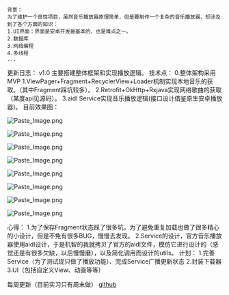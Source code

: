 ```
背景：
为了维护一个良性项目，虽然音乐播放器原理简单，但是要制作一个复杂的音乐播放器，却涉及到了各个方面的知识：
1.UI界面：界面是安卓开发最基本的，也是难点之一。
2.数据库
3.网络编程
4.多线程
...
```
更新日志：
v1.0 主要搭建整体框架和实现播放逻辑。
技术点：
0.整体架构采用MVP
1.ViewPager+Fragment+RecyclerView+Loader机制实现本地音乐的获取。（其中Fragment踩坑较多）。
2.Retrofit+OkHttp+Rxjava实现网络歌曲的获取（某度api见源码）。
3.aidl Service实现音乐播放逻辑(接口设计借鉴原生安卓播放器)。
目前效果图：

![Paste_Image.png](http://upload-images.jianshu.io/upload_images/1757399-fe024d78feea87d5.png?imageMogr2/auto-orient/strip%7CimageView2/2/w/1240)

![Paste_Image.png](http://upload-images.jianshu.io/upload_images/1757399-c2b8944e54dc6294.png?imageMogr2/auto-orient/strip%7CimageView2/2/w/1240)

![Paste_Image.png](http://upload-images.jianshu.io/upload_images/1757399-5c5cda7d89ba2db6.png?imageMogr2/auto-orient/strip%7CimageView2/2/w/1240)

![Paste_Image.png](http://upload-images.jianshu.io/upload_images/1757399-e25b37b83cbf5b1b.png?imageMogr2/auto-orient/strip%7CimageView2/2/w/1240)

![Paste_Image.png](http://upload-images.jianshu.io/upload_images/1757399-b51f1db10a6a6168.png?imageMogr2/auto-orient/strip%7CimageView2/2/w/1240)

![Paste_Image.png](http://upload-images.jianshu.io/upload_images/1757399-f2727b26804fef97.png?imageMogr2/auto-orient/strip%7CimageView2/2/w/1240)

![Paste_Image.png](http://upload-images.jianshu.io/upload_images/1757399-1b4f44733ce87b83.png?imageMogr2/auto-orient/strip%7CimageView2/2/w/1240)

![Paste_Image.png](http://upload-images.jianshu.io/upload_images/1757399-6adf3b6a70e71078.png?imageMogr2/auto-orient/strip%7CimageView2/2/w/1240)

心得：
1.为了保存Fragment状态踩了很多坑，为了避免重复加载也做了很多精心的小设计，但是不免有很多BUG，慢慢去发现。
2.Service的设计，官方音乐播放器使用aidl设计，于是机智的我就拷贝了官方的aidl文件，模仿它进行设计的（感觉还是有很多欠缺，以后慢慢磨），以及简化调用而设计的utils。
计划：
1.完善Service（为了测试现只做了播放功能）、完成Service广播更新状态
2.封装下载器
3.UI（包括自定义View、动画等等）

每周更新（目前实习只有周末做）
[github](https://github.com/afeipig/MFree)
